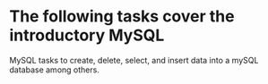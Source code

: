 # The following tasks cover the introductory MySQL

MySQL tasks to create, delete, select, and insert data into a mySQL database among others.

